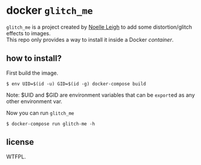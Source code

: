 # docker `glitch_me`

`glitch_me` is a project created by [Noelle Leigh](https://github.com/noelleleigh/glitch_me) to add some distortion/glitch effects to images.  
This repo only provides a way to install it inside a Docker _container_.

## how to install?

First build the image.

```
$ env UID=$(id -u) GID=$(id -g) docker-compose build
```

Note: $UID and $GID are environment variables that can be `export`ed as any other environment var.  

Now you can run `glitch_me`
```
$ docker-compose run glitch-me -h
```


## license

WTFPL.

